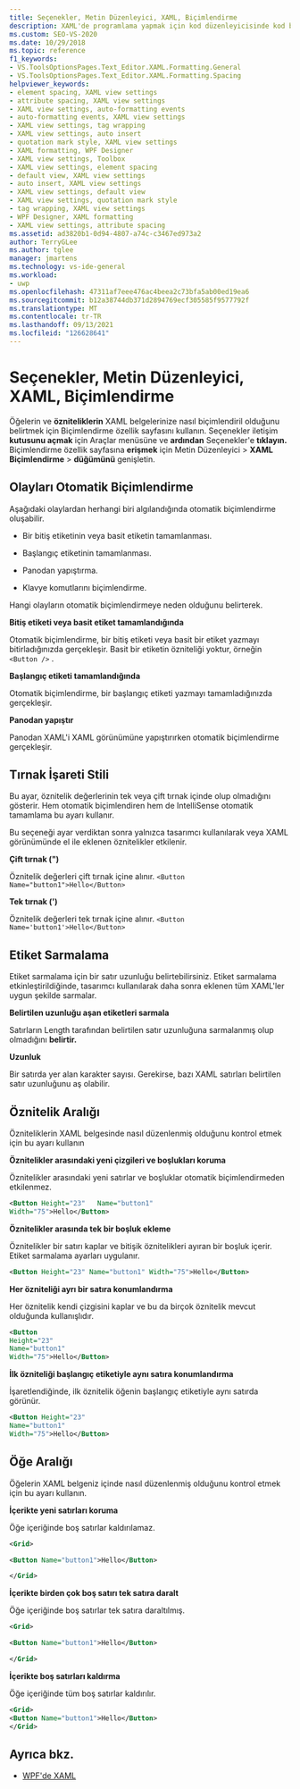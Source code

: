 ```yaml
---
title: Seçenekler, Metin Düzenleyici, XAML, Biçimlendirme
description: XAML'de programlama yapmak için kod düzenleyicisinde kod biçimlendirme seçeneklerini ayarlamak için Biçimlendirme seçenekleri sayfasını ve alt sayfasını kullanmayı öğrenin.
ms.custom: SEO-VS-2020
ms.date: 10/29/2018
ms.topic: reference
f1_keywords:
- VS.ToolsOptionsPages.Text_Editor.XAML.Formatting.General
- VS.ToolsOptionsPages.Text_Editor.XAML.Formatting.Spacing
helpviewer_keywords:
- element spacing, XAML view settings
- attribute spacing, XAML view settings
- XAML view settings, auto-formatting events
- auto-formatting events, XAML view settings
- XAML view settings, tag wrapping
- XAML view settings, auto insert
- quotation mark style, XAML view settings
- XAML formatting, WPF Designer
- XAML view settings, Toolbox
- XAML view settings, element spacing
- default view, XAML view settings
- auto insert, XAML view settings
- XAML view settings, default view
- XAML view settings, quotation mark style
- tag wrapping, XAML view settings
- WPF Designer, XAML formatting
- XAML view settings, attribute spacing
ms.assetid: ad3820b1-0d94-4807-a74c-c3467ed973a2
author: TerryGLee
ms.author: tglee
manager: jmartens
ms.technology: vs-ide-general
ms.workload:
- uwp
ms.openlocfilehash: 47311af7eee476ac4beea2c73bfa5ab00ed19ea6
ms.sourcegitcommit: b12a38744db371d2894769ecf305585f9577792f
ms.translationtype: MT
ms.contentlocale: tr-TR
ms.lasthandoff: 09/13/2021
ms.locfileid: "126628641"
---
```

# <a name="options-text-editor-xaml-formatting"></a>Seçenekler, Metin Düzenleyici, XAML, Biçimlendirme

Öğelerin ve **özniteliklerin** XAML belgelerinize nasıl biçimlendiril olduğunu belirtmek için Biçimlendirme özellik sayfasını kullanın. Seçenekler iletişim **kutusunu açmak** için Araçlar menüsüne ve **ardından** Seçenekler'e **tıklayın.** Biçimlendirme özellik sayfasına **erişmek** için Metin Düzenleyici  >  **XAML Biçimlendirme**  >  **düğümünü** genişletin.

## <a name="auto-formatting-events"></a>Olayları Otomatik Biçimlendirme

Aşağıdaki olaylardan herhangi biri algılandığında otomatik biçimlendirme oluşabilir.

- Bir bitiş etiketinin veya basit etiketin tamamlanması.

- Başlangıç etiketinin tamamlanması.

- Panodan yapıştırma.

- Klavye komutlarını biçimlendirme.

Hangi olayların otomatik biçimlendirmeye neden olduğunu belirterek.

**Bitiş etiketi veya basit etiket tamamlandığında**

Otomatik biçimlendirme, bir bitiş etiketi veya basit bir etiket yazmayı bitirladığınızda gerçekleşir. Basit bir etiketin özniteliği yoktur, örneğin `<Button />` .

**Başlangıç etiketi tamamlandığında**

Otomatik biçimlendirme, bir başlangıç etiketi yazmayı tamamladığınızda gerçekleşir.

**Panodan yapıştır**

Panodan XAML'i XAML görünümüne yapıştırırken otomatik biçimlendirme gerçekleşir.

## <a name="quotation-mark-style"></a>Tırnak İşareti Stili

Bu ayar, öznitelik değerlerinin tek veya çift tırnak içinde olup olmadığını gösterir. Hem otomatik biçimlendiren hem de IntelliSense otomatik tamamlama bu ayarı kullanır.

Bu seçeneği ayar verdiktan sonra yalnızca tasarımcı kullanılarak veya XAML görünümünde el ile eklenen öznitelikler etkilenir.

**Çift tırnak (")**

Öznitelik değerleri çift tırnak içine alınır.
`<Button Name="button1">Hello</Button>`

**Tek tırnak (')**

Öznitelik değerleri tek tırnak içine alınır.
`<Button Name='button1'>Hello</Button>`

## <a name="tag-wrapping"></a>Etiket Sarmalama

Etiket sarmalama için bir satır uzunluğu belirtebilirsiniz. Etiket sarmalama etkinleştirildiğinde, tasarımcı kullanılarak daha sonra eklenen tüm XAML'ler uygun şekilde sarmalar.

**Belirtilen uzunluğu aşan etiketleri sarmala**

Satırların Length tarafından belirtilen satır uzunluğuna sarmalanmış olup olmadığını **belirtir.**

**Uzunluk**

Bir satırda yer alan karakter sayısı. Gerekirse, bazı XAML satırları belirtilen satır uzunluğunu aş olabilir.

## <a name="attribute-spacing"></a>Öznitelik Aralığı

Özniteliklerin XAML belgesinde nasıl düzenlenmiş olduğunu kontrol etmek için bu ayarı kullanın

**Öznitelikler arasındaki yeni çizgileri ve boşlukları koruma**

Öznitelikler arasındaki yeni satırlar ve boşluklar otomatik biçimlendirmeden etkilenmez.

```xml
<Button Height="23"   Name="button1"
Width="75">Hello</Button>
```

**Öznitelikler arasında tek bir boşluk ekleme**

Öznitelikler bir satırı kaplar ve bitişik öznitelikleri ayıran bir boşluk içerir. Etiket sarmalama ayarları uygulanır.

```xml
<Button Height="23" Name="button1" Width="75">Hello</Button>
```

**Her özniteliği ayrı bir satıra konumlandırma**

Her öznitelik kendi çizgisini kaplar ve bu da birçok öznitelik mevcut olduğunda kullanışlıdır.

```xml
<Button
Height="23"
Name="button1"
Width="75">Hello</Button>
```

**İlk özniteliği başlangıç etiketiyle aynı satıra konumlandırma**

İşaretlendiğinde, ilk öznitelik öğenin başlangıç etiketiyle aynı satırda görünür.

```xml
<Button Height="23"
Name="button1"
Width="75">Hello</Button>
```

## <a name="element-spacing"></a>Öğe Aralığı

Öğelerin XAML belgeniz içinde nasıl düzenlenmiş olduğunu kontrol etmek için bu ayarı kullanın.

**İçerikte yeni satırları koruma**

Öğe içeriğinde boş satırlar kaldırılamaz.

```xml
<Grid>

<Button Name="button1">Hello</Button>

</Grid>
```

**İçerikte birden çok boş satırı tek satıra daralt**

Öğe içeriğinde boş satırlar tek satıra daraltılmış.

```xml
<Grid>

<Button Name="button1">Hello</Button>

</Grid>
```

**İçerikte boş satırları kaldırma**

Öğe içeriğinde tüm boş satırlar kaldırılır.

```xml
<Grid>
<Button Name="button1">Hello</Button>
</Grid>
```

## <a name="see-also"></a>Ayrıca bkz.

- [WPF'de XAML](/dotnet/framework/wpf/advanced/xaml-in-wpf)
